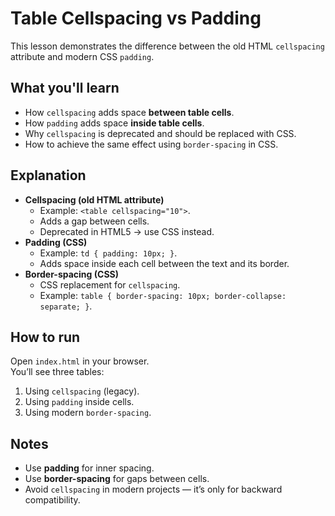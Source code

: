 # Table Cellspacing vs Padding

This lesson demonstrates the difference between the old HTML `cellspacing` attribute and modern CSS `padding`.

## What you'll learn

- How `cellspacing` adds space **between table cells**.
- How `padding` adds space **inside table cells**.
- Why `cellspacing` is deprecated and should be replaced with CSS.
- How to achieve the same effect using `border-spacing` in CSS.

## Explanation

- **Cellspacing (old HTML attribute)**
  - Example: `<table cellspacing="10">`.
  - Adds a gap between cells.
  - Deprecated in HTML5 → use CSS instead.
- **Padding (CSS)**
  - Example: `td { padding: 10px; }`.
  - Adds space inside each cell between the text and its border.
- **Border-spacing (CSS)**
  - CSS replacement for `cellspacing`.
  - Example: `table { border-spacing: 10px; border-collapse: separate; }`.

## How to run

Open `index.html` in your browser.  
You’ll see three tables:

1. Using `cellspacing` (legacy).
2. Using `padding` inside cells.
3. Using modern `border-spacing`.

## Notes

- Use **padding** for inner spacing.
- Use **border-spacing** for gaps between cells.
- Avoid `cellspacing` in modern projects — it’s only for backward compatibility.
